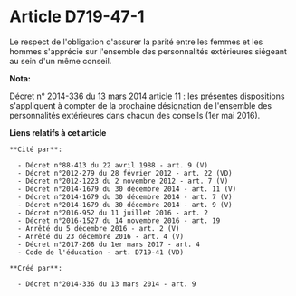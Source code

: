 # Article D719-47-1

Le  respect de l'obligation d'assurer la parité entre les femmes et les  hommes s'apprécie sur l'ensemble des personnalités
extérieures siégeant  au sein d'un même conseil.

**Nota:**

Décret n° 2014-336 du 13 mars 2014 article 11 : les présentes dispositions s'appliquent à compter de la prochaine désignation
de l'ensemble des personnalités extérieures dans chacun des conseils (1er mai 2016).

**Liens relatifs à cet article**

	**Cité par**:

	  - Décret n°88-413 du 22 avril 1988 - art. 9 (V)
	  - Décret n°2012-279 du 28 février 2012 - art. 22 (VD)
	  - Décret n°2012-1223 du 2 novembre 2012 - art. 7 (V)
	  - Décret n°2014-1679 du 30 décembre 2014 - art. 11 (V)
	  - Décret n°2014-1679 du 30 décembre 2014 - art. 7 (V)
	  - Décret n°2014-1679 du 30 décembre 2014 - art. 9 (V)
	  - Décret n°2016-952 du 11 juillet 2016 - art. 2
	  - Décret n°2016-1527 du 14 novembre 2016 - art. 19
	  - Arrêté du 5 décembre 2016 - art. 2 (V)
	  - Arrêté du 23 décembre 2016 - art. 4 (V)
	  - Décret n°2017-268 du 1er mars 2017 - art. 4
	  - Code de l'éducation - art. D719-41 (VD)

	**Créé par**:

	  - Décret n°2014-336 du 13 mars 2014 - art. 9
